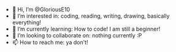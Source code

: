 - 👋 Hi, I’m @GloriousE10
- 👀 I’m interested in: coding, reading, writing, drawing, basically everything!
- 🌱 I’m currently learning: How to code! I am still a beginner!
- 💞️ I’m looking to collaborate on: nothing currently :P
- 📫 How to reach me: ya don't!

<!---
GloriousE10/GloriousE10 is a ✨ special ✨ repository because its `README.md` (this file) appears on your GitHub profile.
You can click the Preview link to take a look at your changes.
--->
